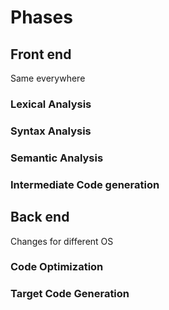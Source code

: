 # Phases

## Front end
Same everywhere
### Lexical Analysis


### Syntax Analysis


### Semantic Analysis


### Intermediate Code generation


## Back end
Changes for different OS
### Code Optimization


### Target Code Generation


